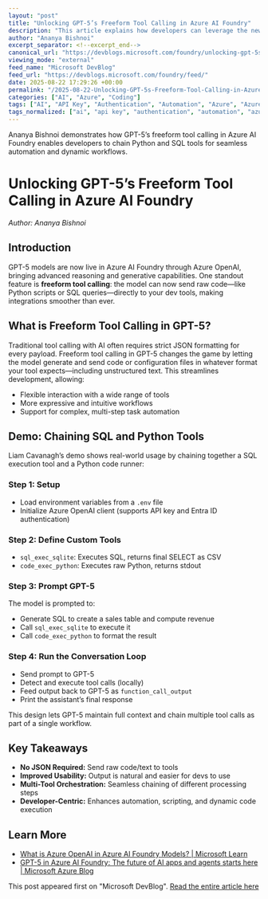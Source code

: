 ```yaml
---
layout: "post"
title: "Unlocking GPT-5’s Freeform Tool Calling in Azure AI Foundry"
description: "This article explains how developers can leverage the new GPT-5 models in Azure AI Foundry, focusing on the innovative freeform tool calling feature. It covers use cases, technical setup, and a walkthrough of chaining SQL and Python tool calls, highlighting seamless integration possibilities with Azure OpenAI."
author: "Ananya Bishnoi"
excerpt_separator: <!--excerpt_end-->
canonical_url: "https://devblogs.microsoft.com/foundry/unlocking-gpt-5s-freeform-tool-calling-a-new-era-of-seamless-integration/"
viewing_mode: "external"
feed_name: "Microsoft DevBlog"
feed_url: "https://devblogs.microsoft.com/foundry/feed/"
date: 2025-08-22 17:29:26 +00:00
permalink: "/2025-08-22-Unlocking-GPT-5s-Freeform-Tool-Calling-in-Azure-AI-Foundry.html"
categories: ["AI", "Azure", "Coding"]
tags: ["AI", "API Key", "Authentication", "Automation", "Azure", "Azure AI Foundry", "Azure OpenAI", "Code Integration", "Coding", "Developer Tools", "Entra ID", "Freeform Tool Calling", "Function Chaining", "GPT 5", "News", "Prompt Engineering", "Python", "SQL", "Tool Calling"]
tags_normalized: ["ai", "api key", "authentication", "automation", "azure", "azure ai foundry", "azure openai", "code integration", "coding", "developer tools", "entra id", "freeform tool calling", "function chaining", "gpt 5", "news", "prompt engineering", "python", "sql", "tool calling"]
---
```


Ananya Bishnoi demonstrates how GPT-5’s freeform tool calling in Azure AI Foundry enables developers to chain Python and SQL tools for seamless automation and dynamic workflows.<!--excerpt_end-->

# Unlocking GPT-5’s Freeform Tool Calling in Azure AI Foundry

*Author: Ananya Bishnoi*

## Introduction

GPT-5 models are now live in Azure AI Foundry through Azure OpenAI, bringing advanced reasoning and generative capabilities. One standout feature is **freeform tool calling**: the model can now send raw code—like Python scripts or SQL queries—directly to your dev tools, making integrations smoother than ever.

## What is Freeform Tool Calling in GPT-5?

Traditional tool calling with AI often requires strict JSON formatting for every payload. Freeform tool calling in GPT-5 changes the game by letting the model generate and send code or configuration files in whatever format your tool expects—including unstructured text. This streamlines development, allowing:

- Flexible interaction with a wide range of tools
- More expressive and intuitive workflows
- Support for complex, multi-step task automation

## Demo: Chaining SQL and Python Tools

Liam Cavanagh’s demo shows real-world usage by chaining together a SQL execution tool and a Python code runner:

### Step 1: Setup

- Load environment variables from a `.env` file
- Initialize Azure OpenAI client (supports API key and Entra ID authentication)

### Step 2: Define Custom Tools

- `sql_exec_sqlite`: Executes SQL, returns final SELECT as CSV
- `code_exec_python`: Executes raw Python, returns stdout

### Step 3: Prompt GPT-5

The model is prompted to:

- Generate SQL to create a sales table and compute revenue
- Call `sql_exec_sqlite` to execute it
- Call `code_exec_python` to format the result

### Step 4: Run the Conversation Loop

- Send prompt to GPT-5
- Detect and execute tool calls (locally)
- Feed output back to GPT-5 as `function_call_output`
- Print the assistant’s final response

This design lets GPT-5 maintain full context and chain multiple tool calls as part of a single workflow.

## Key Takeaways

- **No JSON Required:** Send raw code/text to tools
- **Improved Usability:** Output is natural and easier for devs to use
- **Multi-Tool Orchestration:** Seamless chaining of different processing steps
- **Developer-Centric:** Enhances automation, scripting, and dynamic code execution

## Learn More

- [What is Azure OpenAI in Azure AI Foundry Models? | Microsoft Learn](https://learn.microsoft.com/en-us/azure/ai-foundry/openai/overview)
- [GPT-5 in Azure AI Foundry: The future of AI apps and agents starts here | Microsoft Azure Blog](https://azure.microsoft.com/en-us/blog/gpt-5-in-azure-ai-foundry-the-future-of-ai-apps-and-agents-starts-here/?msockid=0030611da9e260e628f5742ca8586188)

This post appeared first on "Microsoft DevBlog". [Read the entire article here](https://devblogs.microsoft.com/foundry/unlocking-gpt-5s-freeform-tool-calling-a-new-era-of-seamless-integration/)
